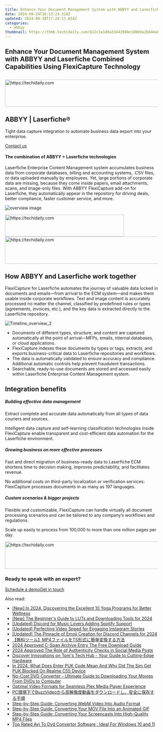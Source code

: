 ```yaml
---
title: Enhance Your Document Management System with ABBYY and Laserfiche Combined Capabilities Using FlexiCapture Technology
date: 2024-09-24T16:13:23.318Z
updated: 2024-09-30T17:29:17.834Z
categories:
  - abbyy
thumbnail: https://thmb.techidaily.com/b12c1a140a3344398be10869a2b844a6fc484f74ef7b38393e9a6d380bb9dbb1.jpg
---
```


## Enhance Your Document Management System with ABBYY and Laserfiche Combined Capabilities Using FlexiCapture Technology

## 

<!-- affiliate ads begin -->
<a href="https://ephamedtechinc.pxf.io/c/5597632/2137215/26400" target="_top" id="2137215">
  <img src="//a.impactradius-go.com/display-ad/26400-2137215" border="0" alt="https://techidaily.com" width="728" height="90"/>
</a>
<img height="0" width="0" src="https://ephamedtechinc.pxf.io/i/5597632/2137215/26400" style="position:absolute;visibility:hidden;" border="0" />
<!-- affiliate ads end -->

## ABBYY | Laserfiche® 

Tight data capture integration to automate business data export into your enterprise.

[Contact us](https://tools.techidaily.com/abbyy/products/)

#### The combination of ABBYY + Laserfiche technologies 

Laserfiche Enterprise Content Management system accumulates business data from corporate databases, billing and accounting systems, .CSV files, or data uploaded manually by employees. Yet, large portions of corporate data are missing, because they come inside papers, email attachments, scans, and image-only files. With ABBYY FlexiCapture add-on for Laserfiche, they automatically appear in the repository for driving deals, better compliance, faster customer service, and more.

![overview image](https://content.abbyy.com/-/media/project/abbyy/abbyy/solutions/digital-onboarding/overview-image.jpg?h=716&iar=0&w=1272)

<!-- affiliate ads begin -->
<a href="https://aligracehair.sjv.io/c/5597632/2135417/19272" target="_top" id="2135417">
  <img src="//a.impactradius-go.com/display-ad/19272-2135417" border="0" alt="https://techidaily.com" width="392" height="72"/>
</a>
<img height="0" width="0" src="https://aligracehair.sjv.io/i/5597632/2135417/19272" style="position:absolute;visibility:hidden;" border="0" />
<!-- affiliate ads end -->

<!-- affiliate ads begin -->
<a href="https://aligracehair.sjv.io/c/5597632/1880960/19272" target="_top" id="1880960">
  <img src="//a.impactradius-go.com/display-ad/19272-1880960" border="0" alt="https://techidaily.com" width="728" height="90"/>
</a>
<img height="0" width="0" src="https://aligracehair.sjv.io/i/5597632/1880960/19272" style="position:absolute;visibility:hidden;" border="0" />
<!-- affiliate ads end -->

## How ABBYY and Laserfiche work together 

FlexiCapture for Laserfiche automates the journey of valuable data locked in documents and emails—from arrival to the ECM system—and makes them usable inside corporate workflows. Text and image content is accurately processed no matter the channel, classified by predefined rules or types (agreements, invoices, etc.), and the key data is extracted directly to the Laserfiche repository. 

![Timeline_overview_2](https://content.abbyy.com/-/media/project/abbyy/abbyy/products/timeline/timeline_overview_2.jpg?h=716&iar=0&w=1272)

* Documents of different types, structure, and content are captured automatically at the point of arrival—MFPs, emails, internal databases, or cloud applications.
* FlexiCapture indexes these documents by types or tags, extracts, and exports business-critical data to Laserfiche repositories and workflows.
* The data is automatically validated to ensure accuracy and compliance. Additional automatic controls help prevent fraudulent transactions.
* Searchable, ready-to-use documents are stored and accessed easily within Laserfiche Enterprise Content Management system.

## Integration benefits

##### Building effective data management 

Extract complete and accurate data automatically from all types of data couriers and sources. 

Intelligent data capture and self-learning classification technologies inside FlexiCapture enable transparent and cost-efficient data automation for the Laserfiche environment.

##### Growing business on more effective processes 

Fast and direct migration of business-ready data to Laserfiche ECM shortens time to decision making, improves predictability, and facilitates revenue. 

No additional costs on third-party localization or verification services: FlexiCapture processes documents in as many as 197 languages.

##### Custom scenarios & bigger projects

Flexible and customizable, FlexiCapture can handle virtually all document processing scenarios and can be tailored to any company’s workflows and regulations. 

Scale up easily to process from 100,000 to more than one million pages per day.

<!-- affiliate ads begin -->
<a href="https://imp.i357552.net/c/5597632/1061528/11832" target="_top" id="1061528">
  <img src="//a.impactradius-go.com/display-ad/11832-1061528" border="0" alt="https://techidaily.com" width="728" height="90"/>
</a>
<img height="0" width="0" src="https://imp.i357552.net/i/5597632/1061528/11832" style="position:absolute;visibility:hidden;" border="0" />
<!-- affiliate ads end -->

### Ready to speak with an expert?

[Schedule a demo](https://tools.techidaily.com/abbyy/products/)[Get in touch](https://tools.techidaily.com/abbyy/products/)

<ins class="adsbygoogle"
     style="display:block"
     data-ad-format="autorelaxed"
     data-ad-client="ca-pub-7571918770474297"
     data-ad-slot="1223367746"></ins>

<ins class="adsbygoogle"
     style="display:block"
     data-ad-client="ca-pub-7571918770474297"
     data-ad-slot="8358498916"
     data-ad-format="auto"
     data-full-width-responsive="true"></ins>

<span class="atpl-alsoreadstyle">Also read:</span>
<div><ul>
<li><a href="https://facebook-video-share.techidaily.com/new-in-2024-discovering-the-excellent-10-yoga-programs-for-better-wellness/"><u>[New] In 2024, Discovering the Excellent 10 Yoga Programs for Better Wellness</u></a></li>
<li><a href="https://fox-boxes.techidaily.com/new-the-beginners-guide-to-luts-and-downloading-tools-for-2024/"><u>[New] The Beginner's Guide to LUTs and Downloading Tools for 2024</u></a></li>
<li><a href="https://discord-videos.techidaily.com/updated-discord-for-music-lovers-adding-spotify-support/"><u>[Updated] Discord for Music Lovers Adding Spotify Support</u></a></li>
<li><a href="https://extra-skills.techidaily.com/updated-perfecting-video-speed-for-engaging-instagram-stories/"><u>[Updated] Perfecting Video Speed for Engaging Instagram Stories</u></a></li>
<li><a href="https://discord-videos.techidaily.com/updated-the-pinnacle-of-emoji-creation-for-discord-channels-for-2024/"><u>[Updated] The Pinnacle of Emoji Creation for Discord Channels for 2024</u></a></li>
<li><a href="https://solve-latest.techidaily.com/mp4ts/"><u>【無料ツール】MP4ファイルをTS形式に簡単変換する方法</u></a></li>
<li><a href="https://extra-tips.techidaily.com/2024-approved-c-span-archive-entry-the-free-download-guide/"><u>2024 Approved C-Span Archive Entry The Free Download Guide</u></a></li>
<li><a href="https://instagram-clips.techidaily.com/2024-approved-the-role-of-authenticity-checks-in-social-media-posts/"><u>2024 Approved The Role of Authenticity Checks in Social Media Posts</u></a></li>
<li><a href="https://hardware-reviews.techidaily.com/discover-innovations-on-toms-tech-hub-your-guide-to-cutting-edge-hardware/"><u>Discover Innovations on Tom's Tech Hub - Your Guide to Cutting-Edge Hardware</u></a></li>
<li><a href="https://sim-unlock.techidaily.com/in-2024-what-does-enter-puk-code-mean-and-why-did-the-sim-get-puk-blocked-on-realme-c55-device-by-drfone-android/"><u>In 2024, What Does Enter PUK Code Mean And Why Did The Sim Get PUK Blocked On Realme C55 Device</u></a></li>
<li><a href="https://solve-latest.techidaily.com/no-cost-dvd-converter-ultimate-guide-to-downloading-your-movies-from-dvds-to-computer/"><u>No-Cost DVD Converter - Ultimate Guide to Downloading Your Movies From DVDs to Computer</u></a></li>
<li><a href="https://solve-latest.techidaily.com/optimal-video-formats-for-seamless-plex-media-player-experience/"><u>Optimal Video Formats for Seamless Plex Media Player Experience</u></a></li>
<li><a href="https://solve-latest.techidaily.com/pcbuzzvideo/"><u>PC環境下でBuzzVideoから高解像度動画をダウンロードし、安全に保存する手順</u></a></li>
<li><a href="https://solve-latest.techidaily.com/step-by-step-guide-converting-webm-video-into-audio-format/"><u>Step-by-Step Guide: Converting WebM Video Into Audio Format</u></a></li>
<li><a href="https://solve-latest.techidaily.com/step-by-step-guide-converting-your-mov-file-into-an-animated-gif/"><u>Step-by-Step Guide: Converting Your MOV File Into an Animated GIF</u></a></li>
<li><a href="https://solve-latest.techidaily.com/step-by-step-guide-converting-your-screencasts-into-high-quality-mp4-files/"><u>Step-by-Step Guide: Converting Your Screencasts Into High-Quality MP4 Files</u></a></li>
<li><a href="https://solve-latest.techidaily.com/top-rated-avi-to-dvd-convertor-software-ideal-for-windows-10-and-11/"><u>Top Rated Avi To Dvd Convertor Software : Ideal For Windows 10 and 11</u></a></li>
</ul></div>

